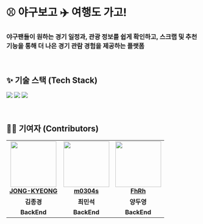 # ⚾ 야구보고 ✈️ 여행도 가고!  
### **야구팬들이 원하는 경기 일정과, 관광 정보를 쉽게 확인하고, 스크랩 및 추천 기능을 통해 더 나은 경기 관람 경험을 제공하는 플랫폼**
<br/>


## ✨ 기술 스택 (Tech Stack)
<img src="https://img.shields.io/badge/java-EF5C55?style=for-the-badge"> <img src="https://img.shields.io/badge/Spring Boot-6DB33F?style=for-the-badge&logo=Spring Boot&logoColor=white"/> <img src="https://img.shields.io/badge/mysql-4479A1?style=for-the-badge&logo=mysql&logoColor=white"> 

<br/>


## 👨‍💻 기여자 (Contributors)

<table align="center">
  <tr>
    <td align="center">
       <img src="https://avatars.githubusercontent.com/u/111286262?v=4" width="120px;"/>   
        <br />
        <a href="https://github.com/JONG-KYEONG" title="Code"><b>JONG-KYEONG</b></a>
    </td>
    <td align="center">
        <img src="https://avatars.githubusercontent.com/u/120546936?v=4" width="120px;"/> 
        <br />
        <a href="https://github.com/m0304s title="Code"><b>m0304s</b></a>
    </td>
    <td align="center">
        <img src="https://avatars.githubusercontent.com/u/48638700?v=4" width="120px;"/> 
        <br />
        <a href="https://github.com/FhRh" title="Code"><b>FhRh</b></a>
    </td>
  </tr>
  <tr>
    <td align="center"><b>김종경</b></td>
    <td align="center"><b>최민석</b></td>
    <td align="center"><b>양두영</b></td>
  </tr>
  <tr>
    <td align="center"><b>BackEnd</b></td>
    <td align="center"><b>BackEnd</b></td>
    <td align="center"><b>BackEnd</b></td>
  </tr>
</table>
